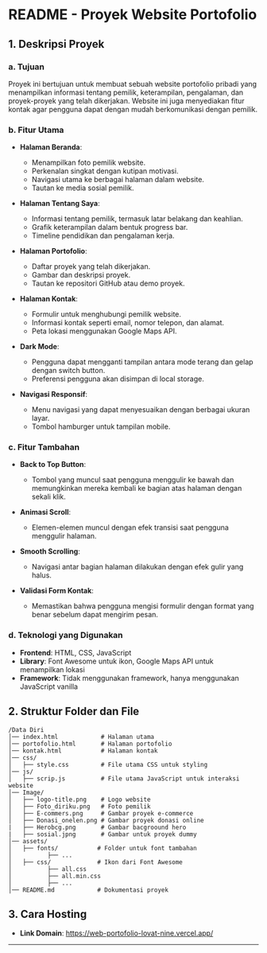 # README - Proyek Website Portofolio

## 1. Deskripsi Proyek
### a. Tujuan
Proyek ini bertujuan untuk membuat sebuah website portofolio pribadi yang menampilkan informasi tentang pemilik, keterampilan, pengalaman, dan proyek-proyek yang telah dikerjakan. Website ini juga menyediakan fitur kontak agar pengguna dapat dengan mudah berkomunikasi dengan pemilik.

### b. Fitur Utama
- **Halaman Beranda**: 
  - Menampilkan foto pemilik website.
  - Perkenalan singkat dengan kutipan motivasi.
  - Navigasi utama ke berbagai halaman dalam website.
  - Tautan ke media sosial pemilik.
  
- **Halaman Tentang Saya**:
  - Informasi tentang pemilik, termasuk latar belakang dan keahlian.
  - Grafik keterampilan dalam bentuk progress bar.
  - Timeline pendidikan dan pengalaman kerja.
  
- **Halaman Portofolio**:
  - Daftar proyek yang telah dikerjakan.
  - Gambar dan deskripsi proyek.
  - Tautan ke repositori GitHub atau demo proyek.
  
- **Halaman Kontak**:
  - Formulir untuk menghubungi pemilik website.
  - Informasi kontak seperti email, nomor telepon, dan alamat.
  - Peta lokasi menggunakan Google Maps API.
  
- **Dark Mode**:
  - Pengguna dapat mengganti tampilan antara mode terang dan gelap dengan switch button.
  - Preferensi pengguna akan disimpan di local storage.
  
- **Navigasi Responsif**:
  - Menu navigasi yang dapat menyesuaikan dengan berbagai ukuran layar.
  - Tombol hamburger untuk tampilan mobile.
  
### c. Fitur Tambahan
- **Back to Top Button**:
  - Tombol yang muncul saat pengguna menggulir ke bawah dan memungkinkan mereka kembali ke bagian atas halaman dengan sekali klik.
  
- **Animasi Scroll**:
  - Elemen-elemen muncul dengan efek transisi saat pengguna menggulir halaman.
  
- **Smooth Scrolling**:
  - Navigasi antar bagian halaman dilakukan dengan efek gulir yang halus.
  
- **Validasi Form Kontak**:
  - Memastikan bahwa pengguna mengisi formulir dengan format yang benar sebelum dapat mengirim pesan.

### d. Teknologi yang Digunakan
- **Frontend**: HTML, CSS, JavaScript
- **Library**: Font Awesome untuk ikon, Google Maps API untuk menampilkan lokasi
- **Framework**: Tidak menggunakan framework, hanya menggunakan JavaScript vanilla

## 2. Struktur Folder dan File
```
/Data Diri
│── index.html            # Halaman utama
│── portofolio.html       # Halaman portofolio
│── kontak.html           # Halaman kontak
│── css/
│   ├── style.css         # File utama CSS untuk styling
│── js/
│   ├── scrip.js          # File utama JavaScript untuk interaksi website
│── Image/
│   ├── logo-title.png    # Logo website
│   ├── Foto_diriku.png   # Foto pemilik
│   ├── E-commers.png     # Gambar proyek e-commerce
│   ├── Donasi_onelen.png # Gambar proyek donasi online
|   ├── Herobcg.png       # Gambar bacgroound hero
|   ├── sosial.jpng       # Gambar untuk proyek dummy
│── assets/
│   ├── fonts/           # Folder untuk font tambahan
│          ├── ...
│   ├── css/             # Ikon dari Font Awesome 
│          ├── all.css
│          ├── all.min.css
│          ├── ...
│── README.md            # Dokumentasi proyek
```
## 3. Cara Hosting
- **Link Domain**: https://web-portofolio-lovat-nine.vercel.app/

---